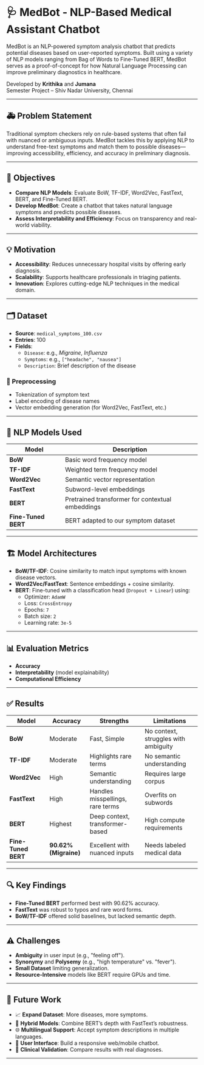 # 🩺 MedBot - NLP-Based Medical Assistant Chatbot

MedBot is an NLP-powered symptom analysis chatbot that predicts potential diseases based on user-reported symptoms. Built using a variety of NLP models ranging from Bag of Words to Fine-Tuned BERT, MedBot serves as a proof-of-concept for how Natural Language Processing can improve preliminary diagnostics in healthcare.

Developed by **Krithika** and **Jumana**  
Semester Project – Shiv Nadar University, Chennai

---

## 🚑 Problem Statement

Traditional symptom checkers rely on rule-based systems that often fail with nuanced or ambiguous inputs. MedBot tackles this by applying NLP to understand free-text symptoms and match them to possible diseases—improving accessibility, efficiency, and accuracy in preliminary diagnosis.

---

## 🎯 Objectives

- **Compare NLP Models**: Evaluate BoW, TF-IDF, Word2Vec, FastText, BERT, and Fine-Tuned BERT.
- **Develop MedBot**: Create a chatbot that takes natural language symptoms and predicts possible diseases.
- **Assess Interpretability and Efficiency**: Focus on transparency and real-world viability.

---

## 💡 Motivation

- **Accessibility**: Reduces unnecessary hospital visits by offering early diagnosis.
- **Scalability**: Supports healthcare professionals in triaging patients.
- **Innovation**: Explores cutting-edge NLP techniques in the medical domain.

---

## 🗂️ Dataset

- **Source**: `medical_symptoms_100.csv`
- **Entries**: 100
- **Fields**:
  - `Disease`: e.g., *Migraine*, *Influenza*
  - `Symptoms`: e.g., `["headache", "nausea"]`
  - `Description`: Brief description of the disease

### 🔧 Preprocessing

- Tokenization of symptom text
- Label encoding of disease names
- Vector embedding generation (for Word2Vec, FastText, etc.)

---

## 🧠 NLP Models Used

| Model             | Description |
|------------------|-------------|
| **BoW**           | Basic word frequency model |
| **TF-IDF**        | Weighted term frequency model |
| **Word2Vec**      | Semantic vector representation |
| **FastText**      | Subword-level embeddings |
| **BERT**          | Pretrained transformer for contextual embeddings |
| **Fine-Tuned BERT** | BERT adapted to our symptom dataset |

---

## 🏗️ Model Architectures

- **BoW/TF-IDF**: Cosine similarity to match input symptoms with known disease vectors.
- **Word2Vec/FastText**: Sentence embeddings + cosine similarity.
- **BERT**: Fine-tuned with a classification head (`Dropout + Linear`) using:
  - Optimizer: `AdamW`
  - Loss: `CrossEntropy`
  - Epochs: `7`
  - Batch size: `2`
  - Learning rate: `3e-5`

---

## 📊 Evaluation Metrics

- **Accuracy**
- **Interpretability** (model explainability)
- **Computational Efficiency**

---

## ✅ Results

| Model             | Accuracy      | Strengths                             | Limitations                               |
|------------------|---------------|---------------------------------------|-------------------------------------------|
| **BoW**           | Moderate      | Fast, Simple                          | No context, struggles with ambiguity      |
| **TF-IDF**        | Moderate      | Highlights rare terms                 | No semantic understanding                 |
| **Word2Vec**      | High          | Semantic understanding                | Requires large corpus                     |
| **FastText**      | High          | Handles misspellings, rare terms      | Overfits on subwords                      |
| **BERT**          | Highest       | Deep context, transformer-based       | High compute requirements                 |
| **Fine-Tuned BERT** | **90.62% (Migraine)** | Excellent with nuanced inputs   | Needs labeled medical data                |

---

## 🔍 Key Findings

- **Fine-Tuned BERT** performed best with 90.62% accuracy.
- **FastText** was robust to typos and rare word forms.
- **BoW/TF-IDF** offered solid baselines, but lacked semantic depth.

---

## ⚠️ Challenges

- **Ambiguity** in user input (e.g., "feeling off").
- **Synonymy** and **Polysemy** (e.g., "high temperature" vs. "fever").
- **Small Dataset** limiting generalization.
- **Resource-Intensive** models like BERT require GPUs and time.

---

## 🔮 Future Work

- 📈 **Expand Dataset**: More diseases, more symptoms.
- 🔀 **Hybrid Models**: Combine BERT’s depth with FastText’s robustness.
- 🌐 **Multilingual Support**: Accept symptom descriptions in multiple languages.
- 📱 **User Interface**: Build a responsive web/mobile chatbot.
- 🧪 **Clinical Validation**: Compare results with real diagnoses.

---
